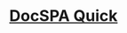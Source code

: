 <h1><a class="app-name-link" href="">DocSPA Quick</a></h1>

<md-toc-search paths="README"></md-toc>

<md-toc path="/" min-depth="2" max-depth="2"></md-toc>
